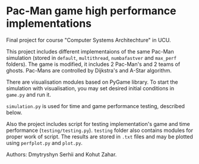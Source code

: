 # Pac-Man game high performance implementations
Final project for course "Computer Systems Architechture" in UCU.

This project includes different implementaions of the same Pac-Man simulation (stored in ```default```, ```multithread```, ```numbafastver``` and ```max_perf``` folders). The game is modified, it includes 2 Pac-Man's and 2 teams of ghosts. Pac-Mans are controlled by Dijkstra's and A-Star algorithm.

There are visualisation modules based on PyGame library. To start the simulation with visualisation, you may set desired initial conditions in ```game.py``` and run it. 

```simulation.py``` is used for time and game performance testing, described below.

Also the project includes script for testing implementation's game and time performance (```testing/testing.py```). ```testing``` folder also contains modules for proper work of script. The results are stored in ```.txt``` files and may be plotted using ```perfplot.py``` and ```plot.py```.

Authors: Dmytryshyn Serhii and Kohut Zahar.
